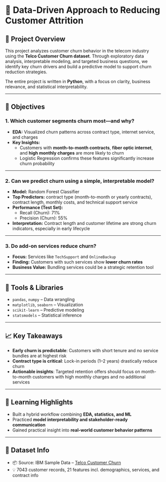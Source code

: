 # 🧠 Data-Driven Approach to Reducing Customer Attrition

## 🚀 Project Overview

This project analyzes customer churn behavior in the telecom industry using the **Telco Customer Churn dataset**. Through exploratory data analysis, interpretable modeling, and targeted business questions, we identify key churn drivers and build a predictive model to support churn reduction strategies.

The entire project is written in **Python**, with a focus on clarity, business relevance, and statistical interpretability.

---

## 🎯 Objectives

### 1. **Which customer segments churn most—and why?**

- **EDA:** Visualized churn patterns across contract type, internet service, and charges
- **Key Insights:**
  - Customers with **month-to-month contracts**, **fiber optic internet**, and **high monthly charges** are more likely to churn
  - Logistic Regression confirms these features significantly increase churn probability

---

### 2. **Can we predict churn using a simple, interpretable model?**

- **Model:** Random Forest Classifier
- **Top Predictors:** contract type (month-to-month or yearly contracts), contract length, monthly costs, and technical support service
- **Performance (Test Set):**
  - Recall (Churn): 71%
  - Precision (Churn): 55%
- **Interpretation:** Contract length and customer lifetime are strong churn indicators, especially in early lifecycle

---

### 3. **Do add-on services reduce churn?**

- **Focus:** Services like `TechSupport` and `OnlineBackup`
- **Finding:** Customers with such services show **lower churn rates**
- **Business Value:** Bundling services could be a strategic retention tool

---

## 🔧 Tools & Libraries

- `pandas`, `numpy` – Data wrangling
- `matplotlib`, `seaborn` – Visualization
- `scikit-learn` – Predictive modeling
- `statsmodels` – Statistical inference

---

## 📈 Key Takeaways

- **Early churn is predictable**: Customers with short tenure and no service bundles are at highest risk
- **Contract type is critical**: Lock-in periods (1–2 years) drastically reduce churn
- **Actionable insights**: Targeted retention offers should focus on month-to-month customers with high monthly charges and no additional services

---

## 🧠 Learning Highlights

- Built a hybrid workflow combining **EDA, statistics, and ML**
- Practiced **model interpretability and stakeholder-ready communication**
- Gained practical insight into **real-world customer behavior patterns**

---

## 📁 Dataset Info

- 📦 Source: IBM Sample Data – [Telco Customer Churn](https://www.kaggle.com/datasets/blastchar/telco-customer-churn)
- 💡 7043 customer records, 21 features incl. demographics, services, and contract info
